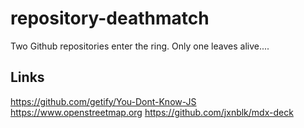# repository-deathmatch
Two Github repositories enter the ring.  Only one leaves alive....

## Links
https://github.com/getify/You-Dont-Know-JS
https://www.openstreetmap.org
https://github.com/jxnblk/mdx-deck
